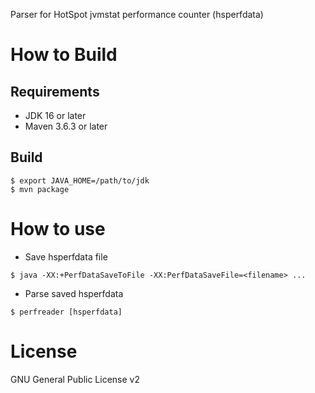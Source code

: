 Parser for HotSpot jvmstat performance counter (hsperfdata)


# How to Build

## Requirements

* JDK 16 or later
* Maven 3.6.3 or later

## Build

```
$ export JAVA_HOME=/path/to/jdk
$ mvn package
```

# How to use

* Save hsperfdata file

```
$ java -XX:+PerfDataSaveToFile -XX:PerfDataSaveFile=<filename> ...
```

* Parse saved hsperfdata

```
$ perfreader [hsperfdata]
```

# License

GNU General Public License v2
